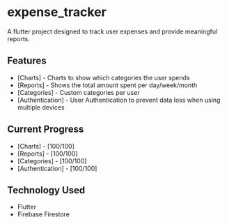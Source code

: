 # expense_tracker

A flutter project designed to track user expenses and provide meaningful reports.

## Features
 - [Charts] - Charts to show which categories the user spends
 - [Reports] - Shows the total amount spent per day/week/month
 - [Categories] - Custom categories per user
 - [Authentication] - User Authentication to prevent data loss when using multiple devices

## Current Progress
 - [Charts] - [100/100]
 - [Reports] - [100/100]
 - [Categories] - [100/100]
 - [Authentication] - [100/100]

## Technology Used
- Flutter
- Firebase Firestore



